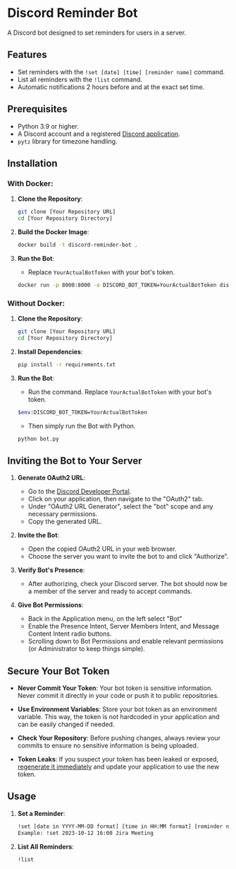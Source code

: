 # Discord Reminder Bot

A Discord bot designed to set reminders for users in a server.

## Features

- Set reminders with the `!set [date] [time] [reminder name]` command.
- List all reminders with the `!list` command.
- Automatic notifications 2 hours before and at the exact set time.

## Prerequisites

- Python 3.9 or higher.
- A Discord account and a registered [Discord application](https://discord.com/developers/applications).
- `pytz` library for timezone handling.

## Installation

### With Docker:

1. **Clone the Repository**:
   ```bash
   git clone [Your Repository URL]
   cd [Your Repository Directory]
   ```

2. **Build the Docker Image**:
   ```bash
   docker build -t discord-reminder-bot .
   ```

3. **Run the Bot**:
   - Replace `YourActualBotToken` with your bot's token.
   ```bash
   docker run -p 8000:8000 -e DISCORD_BOT_TOKEN=YourActualBotToken discord-reminder-bot
   ```

### Without Docker:

1. **Clone the Repository**:
   ```bash
   git clone [Your Repository URL]
   cd [Your Repository Directory]
   ```

2. **Install Dependencies**:
   ```bash
   pip install -r requirements.txt
   ```

3. **Run the Bot**:
   - Run the command. Replace `YourActualBotToken` with your bot's token.
   ```bash
   $env:DISCORD_BOT_TOKEN=YourActualBotToken
   ```
   - Then simply run the Bot with Python.
   ```bash
   python bot.py
   ```

## Inviting the Bot to Your Server

1. **Generate OAuth2 URL**:
   - Go to the [Discord Developer Portal](https://discord.com/developers/applications).
   - Click on your application, then navigate to the "OAuth2" tab.
   - Under "OAuth2 URL Generator", select the "bot" scope and any necessary permissions.
   - Copy the generated URL.

2. **Invite the Bot**:
   - Open the copied OAuth2 URL in your web browser.
   - Choose the server you want to invite the bot to and click "Authorize".

3. **Verify Bot's Presence**:
   - After authorizing, check your Discord server. The bot should now be a member of the server and ready to accept commands.

4. **Give Bot Permissions**:
   - Back in the Application menu, on the left select "Bot"
   - Enable the Presence Intent, Server Members Intent, and Message Content Intent radio buttons.
   - Scrolling down to Bot Permissions and enable relevant permissions (or Administrator to keep things simple).

## Secure Your Bot Token

- **Never Commit Your Token**: Your bot token is sensitive information. Never commit it directly in your code or push it to public repositories.
  
- **Use Environment Variables**: Store your bot token as an environment variable. This way, the token is not hardcoded in your application and can be easily changed if needed.

- **Check Your Repository**: Before pushing changes, always review your commits to ensure no sensitive information is being uploaded.

- **Token Leaks**: If you suspect your token has been leaked or exposed, [regenerate it immediately](https://discord.com/developers/applications/1145198699132235848/bot) and update your application to use the new token.

## Usage

1. **Set a Reminder**:
   ```bash
   !set [date in YYYY-MM-DD format] [time in HH:MM format] [reminder name]
   Example: !set 2023-10-12 16:00 Jira Meeting
   ```

2. **List All Reminders**:
   ```bash
   !list
   ```
